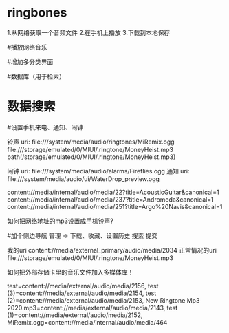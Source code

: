 # ringbones

1.从网络获取一个音频文件
2.在手机上播放
3.下载到本地保存


#播放网络音乐

#增加多分类界面

#数据库（用于检索）

# 数据搜索

#设置手机来电、通知、闹钟

铃声 uri: file:///system/media/audio/ringtones/MiRemix.ogg
          file:///storage/emulated/0/MIUI/.ringtone/MoneyHeist.mp3
            path(/storage/emulated/0/MIUI/.ringtone/MoneyHeist.mp3)

闹钟 uri: file:///system/media/audio/alarms/Fireflies.ogg
通知 uri: file:///system/media/audio/ui/WaterDrop_preview.ogg

content://media/internal/audio/media/22?title=AcousticGuitar&canonical=1
content://media/internal/audio/media/237?title=Andromeda&canonical=1
content://media/internal/audio/media/251?title=Argo%20Navis&canonical=1

如何把网络地址的mp3设置成手机铃声?

#加个侧边导航
    管理 -> 下载、收藏、设置历史
    搜索
    提交


我的uri
content://media/external_primary/audio/media/2034
正常情况的uri
file:///storage/emulated/0/MIUI/.ringtone/MoneyHeist.mp3

如何把外部存储卡里的音乐文件加入多媒体库！

test=content://media/external/audio/media/2156, test (3)=content://media/external/audio/media/2154, test (2)=content://media/external/audio/media/2153, New Ringtone Mp3 2020.mp3=content://media/external/audio/media/2143, test (1)=content://media/external/audio/media/2152, MiRemix.ogg=content://media/internal/audio/media/464